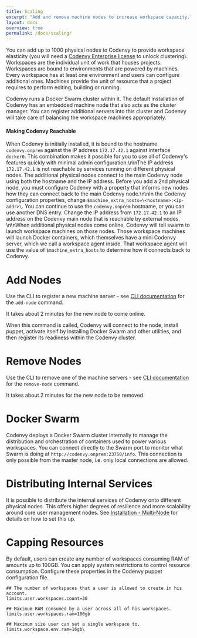 ```yaml
---
title: Scaling
excerpt: "Add and remove machine nodes to increase workspace capacity."
layout: docs
overview: true
permalink: /docs/scaling/
---
```

You can add up to 1000 physical nodes to Codenvy to provide workspace elasticity (you will need a [Codenvy Enterprise license](http://codenvy.readme.io/docs/licensing) to unlock clustering). Workspaces are the individual unit of work that houses projects.  Workspaces are bound to environments that are powered by machines. Every workspace has at least one environment and users can configure additional ones.  Machines provide the unit of resource that a project requires to perform editing, building or running.

Codenvy runs a Docker Swarm cluster within it. The default installation of Codenvy has an embedded machine node that also acts as the cluster manager. You can register additional servers into this cluster and Codenvy will take care of balancing the workspace machines appropriately.
#### Making Codenvy Reachable
When Codenvy is initially installed, it is bound to the hostname `codenvy.onprem` against the IP address `172.17.42.1` against interface `docker0`. This combination makes it possible for you to use all of Codenvy's features quickly with minimal admin configuration.\n\nThe IP address `172.17.42.1` is not reachable by services running on different physical nodes. The additional physical nodes connect to the main Codenvy node using both the hostname and the IP address. Before you add a 2nd physical node, you must configure Codenvy with a property that informs new nodes how they can connect back to the main Codenvy node.\n\nIn the Codenvy configuration properties, change `$machine_extra_hosts=\<hostname>:<ip-addr>\`. You can continue to use the `codenvy.onprem` hostname, or you can use another DNS entry.  Change the IP address from `172.17.42.1` to an IP address on the Codenvy main node that is reachable by external nodes. \n\nWhen additional physical nodes come online, Codenvy will tell swarm to launch workspace machines on those nodes. Those workspace machines will launch Docker containers, which themselves have a mini Codenvy server, which we call a workspace agent inside. That workspace agent will use the value of `$machine_extra_hosts` to determine how it connects back to Codenvy.  


# Add Nodes  
Use the CLI to register a new machine server - see [CLI documentation](http://codenvy.readme.io/docs/cli#codenvy-add-node) for the `add-node` command.

It takes about 2 minutes for the new node to come online.

When this command is called, Codenvy will connect to the node, install puppet, activate itself by installing Docker Swarm and other utilities, and then register its readiness within the Codenvy cluster.
# Remove Nodes  
Use the CLI to remove one of the machine servers - see [CLI documentation](http://codenvy.readme.io/docs/cli#codenvy-remove-node) for the `remove-node` command.

It takes about 2 minutes for the new node to be removed.
# Docker Swarm  
Codenvy deploys a Docker Swarm cluster internally to manage the distribution and orchestration of containers used to power various workspaces. You can connect directly to the Swarm port to monitor what Swarm is doing at `http://codenvy.onprem:23750/info`. This connection is only possible from the master node, i.e. only local connections are allowed.
# Distributing Internal Services  
It is possible to distribute the internal services of Codenvy onto different physical nodes. This offers higher degrees of resilience and more scalability around core user management nodes.  See [Installation - Multi-Node](http://codenvy.readme.io/docs/architecture#multi-node-installation) for details on how to set this up.
# Capping Resources  
By default, users can create any number of workspaces consuming RAM of amounts up to 100GB. You can apply system restrictions to control resource consumption. Configure these properties in the Codenvy puppet configuration file.
```text  
## The number of workspaces that a user is allowed to create in his account.
limits.user.workspaces.count=30

## Maximum RAM consumed by a user across all of his workspaces.
limits.user.workspaces.ram=100gb

## Maximum size user can set a single workspace to.
limits.workspace.env.ram=16gb\
```
